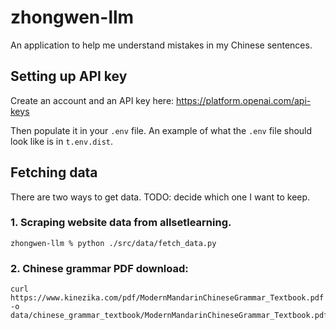 # zhongwen-llm

An application to help me understand mistakes in my Chinese sentences.

## Setting up API key

Create an account and an API key here: https://platform.openai.com/api-keys

Then populate it in your `.env` file. An example of what the `.env` file should look like is in `t.env.dist`.


## Fetching data
There are two ways to get data. TODO: decide which one I want to keep.

### 1. Scraping website data from allsetlearning.
```
zhongwen-llm % python ./src/data/fetch_data.py
```

### 2. Chinese grammar PDF download:
```
curl https://www.kinezika.com/pdf/ModernMandarinChineseGrammar_Textbook.pdf -o data/chinese_grammar_textbook/ModernMandarinChineseGrammar_Textbook.pdf
```
